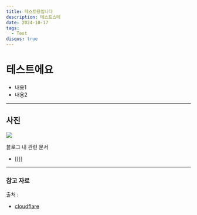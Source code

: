 ```yaml
---
title: 테스트용입니다
description: 테스트스테
date: 2024-10-17
tags:
  - Test
disqus: true
---
```

# 테스트에요

- 내용1
- 내용2

---


## 사진



![](https://i.imgur.com/5wUmW65.jpeg)




블로그 내 관련 문서
- [[]]

---
### 참고 자료
출처 : 
<br/>
- <a href="https://www.cloudflare.com/learning/ssl/what-happens-in-a-tls-handshake/" target="_blank">cloudflare</a>